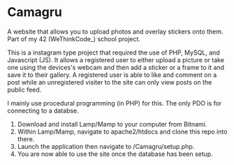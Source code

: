 # Camagru
A website that allows you to upload photos and overlay stickers onto them. Part of my 42 (WeThinkCode_) school project.

This is a instagram type project that required the use of PHP, MySQL, and Javascript (JS). It allows a registered user to either upload a picture or take one using the devices's webcam and then add a sticker or a frame to it and save it to their gallery. A registered user is able to like and comment on a post while an unregistered visiter to the site can only view posts on the public feed.

I mainly use procedural programming (in PHP) for this. The only PDO is for connecting to a databse.

1. Download and install Lamp/Mamp to your computer from Bitnami.
2. Within Lamp/Mamp, navigate to apache2/htdocs and clone this repo into there.
3. Launch the application then navigate to /Camagru/setup.php.
4. You are now able to use the site once the database has been setup.
